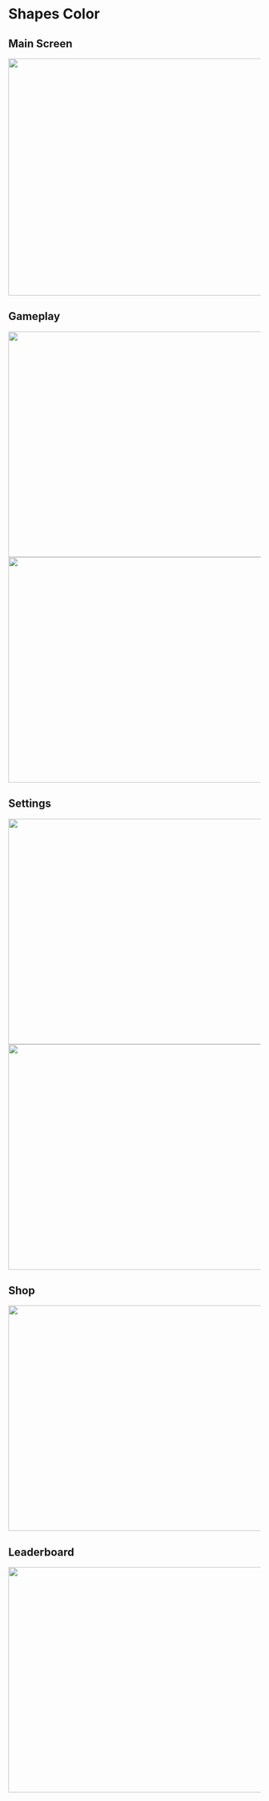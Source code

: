 # Shapes Color

## Main Screen
<img src="https://i.imgur.com/xo3WChN.jpg" width="1000" height="473"/>

## Gameplay
<img src="https://i.imgur.com/a9trx3e.jpg" width="800" height="450" />
<img src="https://i.imgur.com/mqyVGWC.jpg" width="800" height="450" />

## Settings
<img src="https://i.imgur.com/yiFIwmT.jpg" width="800" height="450" />
<img src="https://i.imgur.com/DIXkTnc.jpg" width="800" height="450" />

## Shop
<img src="https://i.imgur.com/SmoJuUf.jpg" width="800" height="450" />

## Leaderboard
<img src="https://i.imgur.com/gfCappB.jpg" width="800" height="450" />
